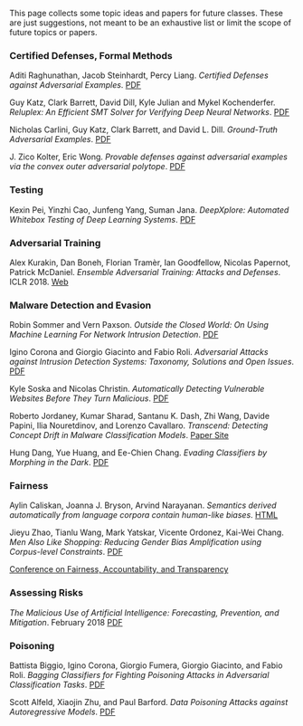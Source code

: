 This page collects some topic ideas and papers for future classes.
These are just suggestions, not meant to be an exhaustive list or limit the scope of future topics or papers.

### Certified Defenses, Formal Methods

Aditi Raghunathan, Jacob Steinhardt, Percy Liang. _Certified Defenses against Adversarial Examples_. [PDF](https://arxiv.org/abs/1801.09344)

Guy Katz, Clark Barrett, David Dill, Kyle Julian and Mykel Kochenderfer. _Reluplex: An Efficient SMT Solver for Verifying Deep Neural Networks_. [PDF](https://arxiv.org/pdf/1702.01135.pdf)

Nicholas Carlini, Guy Katz, Clark Barrett, and David L. Dill. _Ground-Truth Adversarial Examples_. [PDF](https://arxiv.org/pdf/1709.10207.pdf)

J. Zico Kolter, Eric Wong. _Provable defenses against adversarial examples via the convex outer adversarial polytope_. [PDF](https://arxiv.org/abs/1711.00851)

### Testing

Kexin Pei, Yinzhi Cao, Junfeng Yang, Suman Jana. _DeepXplore: Automated Whitebox Testing of Deep Learning Systems_. [PDF](https://arxiv.org/abs/1705.06640)

### Adversarial Training

Alex Kurakin, Dan Boneh, Florian Tramèr, Ian Goodfellow, Nicolas Papernot, Patrick McDaniel. _Ensemble Adversarial Training: Attacks and Defenses_. ICLR 2018. [Web](https://research.google.com/pubs/pub46638.html)

### Malware Detection and Evasion

Robin Sommer and Vern Paxson. _Outside the Closed World: On Using Machine Learning For Network Intrusion Detection_. [PDF](https://oaklandsok.github.io/papers/sommer2010.pdf)

Igino Corona and Giorgio Giacinto and Fabio Roli. _Adversarial Attacks against Intrusion Detection
Systems: Taxonomy, Solutions and Open Issues_. [PDF](http://pralab.diee.unica.it/sites/default/files/Corona-INS2013.pdf)

Kyle Soska and Nicolas Christin. _Automatically Detecting Vulnerable Websites Before They Turn Malicious_. [PDF](https://www.andrew.cmu.edu/user/nicolasc/publications/SC-USENIXSec14.pdf)

Roberto Jordaney, Kumar Sharad, Santanu K. Dash, Zhi Wang, Davide Papini, Ilia Nouretdinov, and Lorenzo Cavallaro. _Transcend: Detecting Concept Drift in Malware Classification Models_. [Paper Site](https://www.usenix.org/conference/usenixsecurity17/technical-sessions/presentation/jordaney)

Hung Dang, Yue Huang, and Ee-Chien Chang. _Evading Classifiers by Morphing in the Dark_. [PDF](https://acmccs.github.io/papers/p119-dangA.pdf)

### Fairness

Aylin Caliskan, Joanna J. Bryson, Arvind Narayanan. _Semantics derived automatically from language corpora contain human-like biases_. [HTML](http://science.sciencemag.org/content/356/6334/183.full)

Jieyu Zhao, Tianlu Wang, Mark Yatskar, Vicente Ordonez, Kai-Wei Chang. _Men Also Like Shopping:
Reducing Gender Bias Amplification using Corpus-level Constraints_. [PDF](https://arxiv.org/pdf/1707.09457.pdf)

[Conference on Fairness, Accountability, and 
Transparency](https://fatconference.org/2018/program.html)

### Assessing Risks

_The Malicious Use of Artificial Intelligence: Forecasting, Prevention, and Mitigation_. February 2018
[PDF](https://www.eff.org/files/2018/02/20/malicious_ai_report_final.pdf)

### Poisoning

Battista Biggio, Igino Corona, Giorgio Fumera, Giorgio Giacinto, and
Fabio Roli. _Bagging Classifiers for Fighting Poisoning Attacks in
Adversarial Classification
Tasks_. [PDF](http://192.167.131.140/sites/default/files/biggio11-mcs.pdf)

Scott Alfeld, Xiaojin Zhu, and Paul Barford.  _Data Poisoning Attacks
against Autoregressive
Models_. [PDF](http://www.aaai.org/ocs/index.php/AAAI/AAAI16/paper/download/12049/11758)
